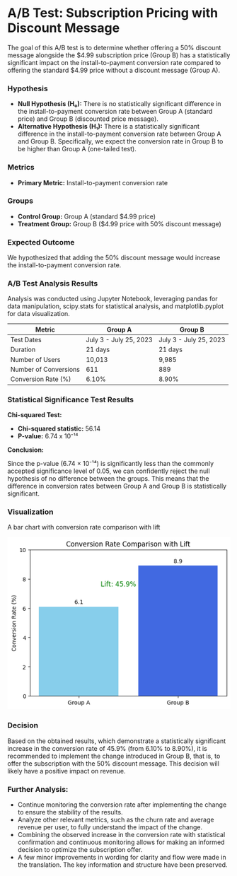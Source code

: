 # A/B Test: Subscription Pricing with Discount Message

The goal of this A/B test is to determine whether offering a 50% discount message alongside the $4.99 subscription price (Group
B) has a statistically significant impact on the install-to-payment conversion rate compared to offering the standard $4.99 price
without a discount message (Group A).

### Hypothesis
* **Null Hypothesis (H₀):** There is no statistically significant difference in the install-to-payment conversion rate between Group A (standard price) and Group B (discounted price message).
* **Alternative Hypothesis (H₁):** There is a statistically significant difference in the install-to-payment conversion rate between Group A and Group B. Specifically, we expect the conversion rate in Group B to be higher than Group A (one-tailed test).

### Metrics
* **Primary Metric:** Install-to-payment conversion rate

### Groups
* **Control Group:** Group A (standard $4.99 price)
* **Treatment Group:** Group B ($4.99 price with 50% discount message)

### Expected Outcome
We hypothesized that adding the 50% discount message would increase the install-to-payment conversion rate.

### A/B Test Analysis Results
Analysis was conducted using Jupyter Notebook, leveraging pandas for data manipulation, scipy.stats for statistical analysis, and matplotlib.pyplot for data visualization.

| Metric | Group A | Group B |
|---|---|---|
| Test Dates | July 3 - July 25, 2023 | July 3 - July 25, 2023 |
| Duration | 21 days | 21 days |
| Number of Users | 10,013 | 9,985 |
| Number of Conversions | 611 | 889 |
| Conversion Rate (%) | 6.10% | 8.90% |

### Statistical Significance Test Results

**Chi-squared Test:**

* **Chi-squared statistic:** 56.14
* **P-value:** 6.74 x 10⁻¹⁴

**Conclusion:**

Since the p-value (6.74 × 10⁻¹⁴) is significantly less than the commonly accepted significance level of 0.05, we can
confidently reject the null hypothesis of no difference between the groups. This means that the difference in
conversion rates between Group A and Group B is statistically significant.

### Visualization

A bar chart with conversion rate comparison with lift

![bar1](/Images/output_21_0.png)


### Decision
Based on the obtained results, which demonstrate a statistically significant increase in the conversion rate of 45.9%
(from 6.10% to 8.90%), it is recommended to implement the change introduced in Group B, that is, to offer the
subscription with the 50% discount message. This decision will likely have a positive impact on revenue.

### Further Analysis:
* Continue monitoring the conversion rate after implementing the change to ensure the stability of the results.
* Analyze other relevant metrics, such as the churn rate and average revenue per user, to fully understand the
impact of the change.
* Combining the observed increase in the conversion rate with statistical confirmation and continuous monitoring
allows for making an informed decision to optimize the subscription offer.
* A few minor improvements in wording for clarity and flow were made in the translation. The key information and
structure have been preserved.
